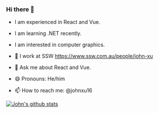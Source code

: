 ### Hi there 👋

- I am experienced in React and Vue.
- I am learning .NET recently.
- I am interested in computer graphics.
- 🔭 I work at SSW https://www.ssw.com.au/people/john-xu
- 💬 Ask me about React and Vue.

- 😄 Pronouns: He/him
- 📫 How to reach me: @johnxu16
<!--
**johnxussw/johnxussw** is a ✨ _special_ ✨ repository because its `README.md` (this file) appears on your GitHub profile.

Here are some ideas to get you started:

- 🔭 I’m currently working on ...
- 🌱 I’m currently learning ...
- 👯 I’m looking to collaborate on ...
- 🤔 I’m looking for help with ...
- 💬 Ask me about ...
- 📫 How to reach me: ...
- 😄 Pronouns: ...
- ⚡ Fun fact: ...
-->
[![John's github stats](https://github-readme-stats-johnxu77.vercel.app/api?username=johnxu16&theme=dark)](https://github.com/johnxu77/github-readme-stats)
